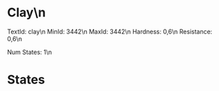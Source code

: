 # Clay\n
TextId: clay\n
MinId: 3442\n
MaxId: 3442\n
Hardness: 0,6\n
Resistance: 0,6\n

Num States: 1\n
# States
```

```